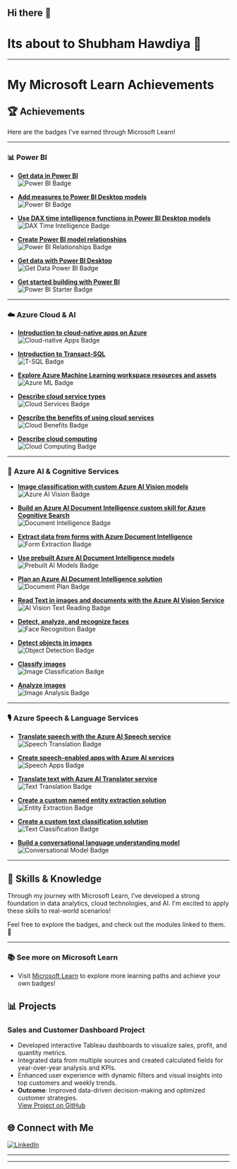 ## Hi there 👋

# Its about to Shubham Hawdiya 👋
<!--
Welcome to my GitHub profile! I'm an IT professional passionate about uncovering insights through data analysis and visualization. I'm proficient in Python, SQL, and data interpretation, eager to drive data-driven decisions and business growth.
-->
---

# My Microsoft Learn Achievements

## 🏆 Achievements

Here are the badges I've earned through Microsoft Learn!

---

### 📊 Power BI
- **[Get data in Power BI](#)**  
  ![Power BI Badge](https://learn.microsoft.com/en-us/learn/modules/get-data-power-bi/Images/PowerBI-Badge.png)

- **[Add measures to Power BI Desktop models](#)**  
  ![Power BI Badge](https://learn.microsoft.com/en-us/learn/modules/add-measures-power-bi-desktop/Images/PowerBI-Badge.png)

- **[Use DAX time intelligence functions in Power BI Desktop models](#)**  
  ![DAX Time Intelligence Badge](https://learn.microsoft.com/en-us/learn/modules/dax-time-intelligence-power-bi/Images/PowerBI-Badge.png)

- **[Create Power BI model relationships](#)**  
  ![Power BI Relationships Badge](https://learn.microsoft.com/en-us/learn/modules/create-model-relationships-power-bi/Images/PowerBI-Badge.png)

- **[Get data with Power BI Desktop](#)**  
  ![Get Data Power BI Badge](https://learn.microsoft.com/en-us/learn/modules/get-data-power-bi/Images/PowerBI-Badge.png)

- **[Get started building with Power BI](#)**  
  ![Power BI Starter Badge](https://learn.microsoft.com/en-us/learn/modules/get-started-building-power-bi/Images/PowerBI-Badge.png)

---

### ☁️ Azure Cloud & AI

- **[Introduction to cloud-native apps on Azure](#)**  
  ![Cloud-native Apps Badge](https://learn.microsoft.com/en-us/learn/modules/introduction-cloud-native-apps-azure/Images/AzureBadge.png)

- **[Introduction to Transact-SQL](#)**  
  ![T-SQL Badge](https://learn.microsoft.com/en-us/learn/modules/intro-to-transact-sql/Images/TSQL-Badge.png)

- **[Explore Azure Machine Learning workspace resources and assets](#)**  
  ![Azure ML Badge](https://learn.microsoft.com/en-us/learn/modules/azure-ml-workspace/Images/AzureMLBadge.png)

- **[Describe cloud service types](#)**  
  ![Cloud Services Badge](https://learn.microsoft.com/en-us/learn/modules/cloud-service-types/Images/CloudServiceBadge.png)

- **[Describe the benefits of using cloud services](#)**  
  ![Cloud Benefits Badge](https://learn.microsoft.com/en-us/learn/modules/benefits-cloud-services/Images/CloudBenefitBadge.png)

- **[Describe cloud computing](#)**  
  ![Cloud Computing Badge](https://learn.microsoft.com/en-us/learn/modules/cloud-computing/Images/CloudComputingBadge.png)

---

### 🤖 Azure AI & Cognitive Services

- **[Image classification with custom Azure AI Vision models](#)**  
  ![Azure AI Vision Badge](https://learn.microsoft.com/en-us/learn/modules/image-classification-azure-ai-vision/Images/AzureAIBadge.png)

- **[Build an Azure AI Document Intelligence custom skill for Azure Cognitive Search](#)**  
  ![Document Intelligence Badge](https://learn.microsoft.com/en-us/learn/modules/azure-ai-document-intelligence/Images/DocumentIntelligenceBadge.png)

- **[Extract data from forms with Azure Document Intelligence](#)**  
  ![Form Extraction Badge](https://learn.microsoft.com/en-us/learn/modules/azure-ai-document-intelligence/Images/FormExtractionBadge.png)

- **[Use prebuilt Azure AI Document Intelligence models](#)**  
  ![Prebuilt AI Models Badge](https://learn.microsoft.com/en-us/learn/modules/azure-ai-document-intelligence/Images/PrebuiltModelsBadge.png)

- **[Plan an Azure AI Document Intelligence solution](#)**  
  ![Document Plan Badge](https://learn.microsoft.com/en-us/learn/modules/plan-ai-document-intelligence/Images/DocumentPlanBadge.png)

- **[Read Text in images and documents with the Azure AI Vision Service](#)**  
  ![AI Vision Text Reading Badge](https://learn.microsoft.com/en-us/learn/modules/read-text-images/Images/TextReadingBadge.png)

- **[Detect, analyze, and recognize faces](#)**  
  ![Face Recognition Badge](https://learn.microsoft.com/en-us/learn/modules/face-recognition-azure/Images/FaceRecognitionBadge.png)

- **[Detect objects in images](#)**  
  ![Object Detection Badge](https://learn.microsoft.com/en-us/learn/modules/detect-objects-images/Images/ObjectDetectionBadge.png)

- **[Classify images](#)**  
  ![Image Classification Badge](https://learn.microsoft.com/en-us/learn/modules/classify-images/Images/ImageClassificationBadge.png)

- **[Analyze images](#)**  
  ![Image Analysis Badge](https://learn.microsoft.com/en-us/learn/modules/analyze-images/Images/ImageAnalysisBadge.png)

---

### 🎙️ Azure Speech & Language Services

- **[Translate speech with the Azure AI Speech service](#)**  
  ![Speech Translation Badge](https://learn.microsoft.com/en-us/learn/modules/translate-speech-azure/Images/SpeechTranslationBadge.png)

- **[Create speech-enabled apps with Azure AI services](#)**  
  ![Speech Apps Badge](https://learn.microsoft.com/en-us/learn/modules/speech-enabled-apps-azure/Images/SpeechAppsBadge.png)

- **[Translate text with Azure AI Translator service](#)**  
  ![Text Translation Badge](https://learn.microsoft.com/en-us/learn/modules/translate-text-azure/Images/TextTranslationBadge.png)

- **[Create a custom named entity extraction solution](#)**  
  ![Entity Extraction Badge](https://learn.microsoft.com/en-us/learn/modules/named-entity-extraction/Images/EntityExtractionBadge.png)

- **[Create a custom text classification solution](#)**  
  ![Text Classification Badge](https://learn.microsoft.com/en-us/learn/modules/text-classification/Images/TextClassificationBadge.png)

- **[Build a conversational language understanding model](#)**  
  ![Conversational Model Badge](https://learn.microsoft.com/en-us/learn/modules/conversational-language-understanding/Images/ConversationalModelBadge.png)

---

## 💼 Skills & Knowledge

Through my journey with Microsoft Learn, I’ve developed a strong foundation in data analytics, cloud technologies, and AI. I'm excited to apply these skills to real-world scenarios!

Feel free to explore the badges, and check out the modules linked to them. 🚀

---

### 📚 See more on Microsoft Learn
- Visit [Microsoft Learn](https://learn.microsoft.com/en-us/training/) to explore more learning paths and achieve your own badges!






## 📊 Projects

### **Sales and Customer Dashboard Project**  
- Developed interactive Tableau dashboards to visualize sales, profit, and quantity metrics.
- Integrated data from multiple sources and created calculated fields for year-over-year analysis and KPIs.
- Enhanced user experience with dynamic filters and visual insights into top customers and weekly trends.  
- **Outcome**: Improved data-driven decision-making and optimized customer strategies.  
[View Project on GitHub](https://github.com/shawdiya/Tableau_Sales_Dashboard)



## 🌐 Connect with Me
[![LinkedIn](https://upload.wikimedia.org/wikipedia/commons/0/01/LinkedIn_Logo_2023.png)](https://www.linkedin.com/in/s-hawdiya/)


---
<!--
## 💬 About Me  
I’m passionate about utilizing data to uncover trends and provide actionable insights that drive business growth. Always eager to learn new tools and technologies to improve my skills and contribute to team success.
-->
---


<!--
- 🔭 I’m currently working on ...
- 🌱 I’m currently learning ...
- 👯 I’m looking to collaborate on ...
- 🤔 I’m looking for help with ...
- 💬 Ask me about ...
- 📫 How to reach me: ...
- 😄 Pronouns: ...
- ⚡ Fun fact: ...
-->
